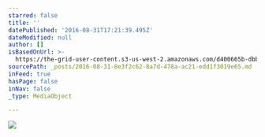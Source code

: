```yaml
---
starred: false
title: ''
datePublished: '2016-08-31T17:21:39.495Z'
dateModified: null
author: []
isBasedOnUrl: >-
  https://the-grid-user-content.s3-us-west-2.amazonaws.com/d400665b-dbb1-4f72-b83d-3afae3f243a2.jpg
sourcePath: _posts/2016-08-31-8e3f2c62-8a7d-478a-ac21-edd1f3019e65.md
inFeed: true
hasPage: false
inNav: false
_type: MediaObject

---
```

![](https://the-grid-user-content.s3-us-west-2.amazonaws.com/d400665b-dbb1-4f72-b83d-3afae3f243a2.jpg)